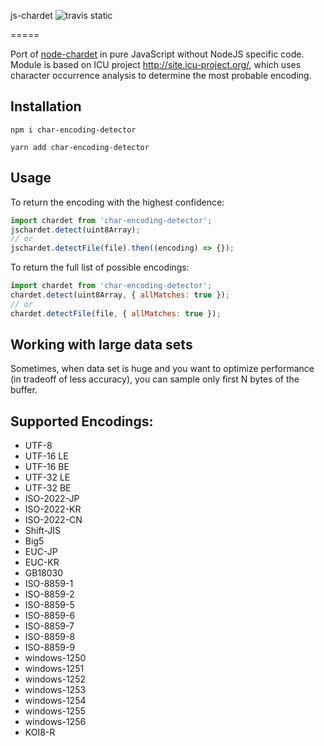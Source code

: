 js-chardet ![travis static](https://travis-ci.com/GlobalSport/js-chardet.svg?branch=master)

=====

Port of [node-chardet](https://github.com/runk/node-chardet) in pure JavaScript without NodeJS specific code.
Module is based on ICU project http://site.icu-project.org/, which uses character
occurrence analysis to determine the most probable encoding.

## Installation

```
npm i char-encoding-detector
```

```
yarn add char-encoding-detector
```

## Usage

To return the encoding with the highest confidence:

```javascript
import chardet from 'char-encoding-detector';
jschardet.detect(uint8Array);
// or
jschardet.detectFile(file).then((encoding) => {});
```

To return the full list of possible encodings:

```javascript
import chardet from 'char-encoding-detector';
chardet.detect(uint8Array, { allMatches: true });
// or
chardet.detectFile(file, { allMatches: true });
```

## Working with large data sets

Sometimes, when data set is huge and you want to optimize performance (in tradeoff of less accuracy), you can sample only first N bytes of the buffer.

## Supported Encodings:

- UTF-8
- UTF-16 LE
- UTF-16 BE
- UTF-32 LE
- UTF-32 BE
- ISO-2022-JP
- ISO-2022-KR
- ISO-2022-CN
- Shift-JIS
- Big5
- EUC-JP
- EUC-KR
- GB18030
- ISO-8859-1
- ISO-8859-2
- ISO-8859-5
- ISO-8859-6
- ISO-8859-7
- ISO-8859-8
- ISO-8859-9
- windows-1250
- windows-1251
- windows-1252
- windows-1253
- windows-1254
- windows-1255
- windows-1256
- KOI8-R
